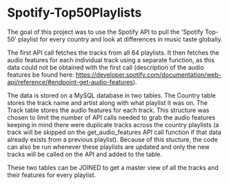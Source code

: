 # Spotify-Top50Playlists

The goal of this project was to use the Spotify API to pull the 'Spotify Top-50' playlist for every country and look at differences in music taste globally.

The first API call fetches the tracks from all 64 playlists. It then fetches the audio features for each individual track using a separate function, as this data could not be obtained with the first call (description of the audio features be found here: https://developer.spotify.com/documentation/web-api/reference/#endpoint-get-audio-features).

The data is stored on a MySQL database in two tables. The Country table stores the track name and artist along with what playlist it was on. The Track table stores the audio features for each track. This structure was chosen to limit the number of API calls needed to grab the audio features keeping in mind there were duplicate tracks across the country playlists (a track will be skipped on the get_audio_features API call function if that data already exists from a previous playlist). Because of this stucture, the code can also be run whenever these playlists are updated and only the new tracks will be called on the API and added to the table.

These two tables can be JOINED to get a master view of all the tracks and their features for every playlist.

